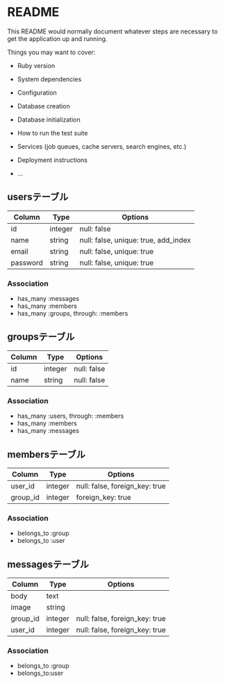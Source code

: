 # README

This README would normally document whatever steps are necessary to get the
application up and running.

Things you may want to cover:

* Ruby version

* System dependencies

* Configuration

* Database creation

* Database initialization

* How to run the test suite

* Services (job queues, cache servers, search engines, etc.)

* Deployment instructions

* ...

## usersテーブル
|Column|Type|Options|
|------|----|-------|
|id|integer|null: false|
|name|string|null: false, unique: true, add_index|
|email|string|null: false, unique: true|
|password|string|null: false, unique: true|

### Association
- has_many :messages
- has_many :members
- has_many :groups, through: :members


## groupsテーブル
|Column|Type|Options|
|------|----|-------|
|id|integer|null: false|
|name|string|null: false|

### Association
- has_many :users, through: :members
- has_many :members
- has_many :messages


## membersテーブル
|Column|Type|Options|
|------|----|-------|
|user_id|integer|null: false, foreign_key: true|
|group_id|integer|foreign_key: true|

### Association
- belongs_to :group
- belongs_to :user


## messagesテーブル
|Column|Type|Options|
|------|----|-------|
|body|text|
|image|string|
|group_id|integer|null: false, foreign_key: true|
|user_id|integer|null: false, foreign_key: true|

### Association
- belongs_to :group
- belongs_to:user
